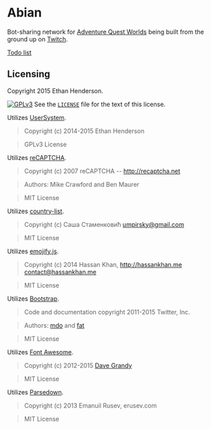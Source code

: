 # Abian
Bot-sharing network for [Adventure Quest Worlds](htpp://aq.com) being built from the ground up on [Twitch](https://twitch.tv/zbee_).

[Todo list](https://trello.com/b/deYLVjNm)

## Licensing
Copyright 2015 Ethan Henderson.

[![GPLv3](https://www.gnu.org/graphics/gplv3-127x51.png)](http://www.gnu.org/copyleft/gpl.html)
See the [`LICENSE`](https://github.com/Zbee/Abian/blob/master/LICENSE) file for the text of this license.

Utilizes [UserSystem](https://github.com/zbee/usersystem).

> Copyright (c) 2014-2015 Ethan Henderson

> GPLv3 License

Utilizes [reCAPTCHA](http://recaptcha.net).

> Copyright (c) 2007 reCAPTCHA -- http://recaptcha.net

> Authors: Mike Crawford and Ben Maurer

> MIT License

Utilizes [country-list](https://github.com/umpirsky/country-list).

> Copyright (c) Саша Стаменковић <umpirsky@gmail.com>

> MIT License

Utilizes [emojify.js](https://github.com/hassankhan/emojify.js/).

> Copyright (c) 2014 Hassan Khan, http://hassankhan.me contact@hassankhan.me

> MIT License

Utilizes [Bootstrap](https://github.com/twbs/bootstrap).

> Code and documentation copyright 2011-2015 Twitter, Inc.

> Authors: [mdo](http://github.com/mdo) and [fat](http://github.com/fat)

> MIT License

Utilizes [Font Awesome](https://github.com/FortAwesome/Font-Awesome).

> Copyright (c) 2012-2015 [Dave Grandy](https://github.com/davegandy)

> MIT License

Utilizes [Parsedown](https://github.com/erusev/parsedown).

> Copyright (c) 2013 Emanuil Rusev, erusev.com

> MIT License
